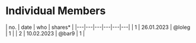 # Individual Members

| no. | date  | who  | shares\* |
|---|---|---|---|---|---|
| 1 | 26.01.2023 | @loleg | 1 |
| 2 | 10.02.2023 | @bar9 | 1 |
